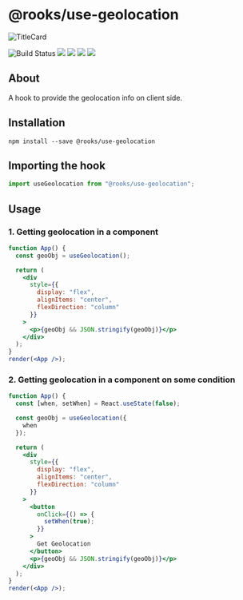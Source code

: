 # @rooks/use-geolocation
![TitleCard](https://raw.githubusercontent.com/imbhargav5/rooks/HEAD/packages/geolocation/title-card.svg)

![Build Status](https://github.com/imbhargav5/rooks/workflows/Node%20CI/badge.svg) ![](https://img.shields.io/npm/v/@rooks/use-geolocation/latest.svg) ![](https://img.shields.io/npm/l/@rooks/use-geolocation.svg) ![](https://img.shields.io/bundlephobia/min/@rooks/use-geolocation.svg) ![](https://img.shields.io/david/imbhargav5/rooks.svg?path=packages%2Fgeolocation)



## About
A hook to provide the geolocation info on client side.

## Installation

```
npm install --save @rooks/use-geolocation
```

## Importing the hook

```javascript
import useGeolocation from "@rooks/use-geolocation";
```

## Usage

### 1. Getting geolocation in a component

```jsx
function App() {
  const geoObj = useGeolocation();

  return (
    <div
      style={{
        display: "flex",
        alignItems: "center",
        flexDirection: "column"
      }}
    >
      <p>{geoObj && JSON.stringify(geoObj)}</p>
    </div>
  );
}
render(<App />);
```

### 2. Getting geolocation in a component on some condition

```jsx
function App() {
  const [when, setWhen] = React.useState(false);

  const geoObj = useGeolocation({
    when
  });

  return (
    <div
      style={{
        display: "flex",
        alignItems: "center",
        flexDirection: "column"
      }}
    >
      <button
        onClick={() => {
          setWhen(true);
        }}
      >
        Get Geolocation
      </button>
      <p>{geoObj && JSON.stringify(geoObj)}</p>
    </div>
  );
}
render(<App />);
```

